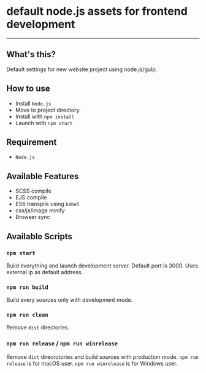 # default node.js assets for frontend development

---

## What's this?

Default settings for new website project using node.js/gulp.

## How to use

* Install `Node.js`
* Move to project directory.
* Install with `npm install`
* Launch with `npm start`

## Requirement

* `Node.js`

## Available Features

* SCSS compile
* EJS compile
* ES6 transpile using `babel`
* css/js/image minify
* Browser sync

## Available Scripts

### `npm start`

Build everything and launch development server.
Default port is 3000.
Uses external ip as default address.

### `npm run build`

Build every sources only with development mode.

### `npm run clean`

Remove `dist` directories.

### `npm run release` / `npm run winrelease`

Remove `dist` direcrotories and build sources with production mode.
`npm run release` is for macOS user.
`npm run winrelease` is for Windows user.